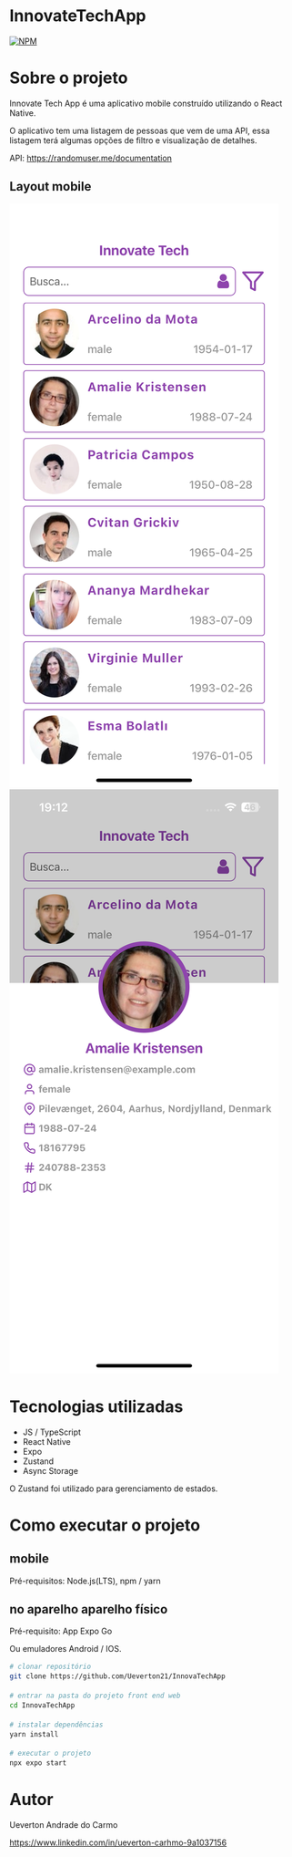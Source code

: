 # InnovateTechApp
[![NPM](https://img.shields.io/npm/l/react-native)](https://github.com/Ueverton21/InnovaTechApp/blob/main/LICENSE) 

# Sobre o projeto

Innovate Tech App é uma aplicativo mobile construído utilizando o React Native.  

O aplicativo tem uma listagem de pessoas que vem de uma API, essa listagem terá algumas opções de filtro e visualização de detalhes.

API: https://randomuser.me/documentation

## Layout mobile
![Mobile 1](https://github.com/Ueverton21/assets/blob/main/IMG_7061.PNG) ![Mobile 2](https://github.com/Ueverton21/assets/blob/main/IMG_7062.PNG)


# Tecnologias utilizadas
- JS / TypeScript
- React Native
- Expo
- Zustand
- Async Storage

O Zustand foi utilizado para gerenciamento de estados.

# Como executar o projeto

## mobile
Pré-requisitos: Node.js(LTS), npm / yarn

## no aparelho aparelho físico
Pré-requisito: App Expo Go

Ou emuladores Android / IOS.

```bash
# clonar repositório
git clone https://github.com/Ueverton21/InnovaTechApp

# entrar na pasta do projeto front end web
cd InnovaTechApp

# instalar dependências
yarn install

# executar o projeto
npx expo start
```

# Autor

Ueverton Andrade do Carmo

https://www.linkedin.com/in/ueverton-carhmo-9a1037156

